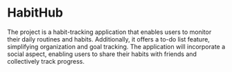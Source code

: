 # HabitHub
The project is a habit-tracking application that enables users to monitor their daily routines and habits. Additionally, it offers a to-do list feature, simplifying organization and goal tracking. The application will incorporate a social aspect, enabling users to share their habits with friends and collectively track progress. 
